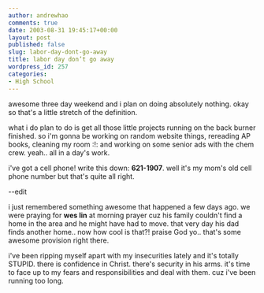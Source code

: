 ```yaml
---
author: andrewhao
comments: true
date: 2003-08-31 19:45:17+00:00
layout: post
published: false
slug: labor-day-dont-go-away
title: labor day don’t go away
wordpress_id: 257
categories:
- High School
---
```


awesome three day weekend and i plan on doing absolutely nothing. okay so that's a little stretch of the definition.

what i do plan to do is get all those little projects running on the back burner finished. so i'm gonna be working on random website things, rereading AP books, cleaning my room  :!:  and working on some senior ads with the chem crew. yeah.. all in a day's work.

i've got a cell phone! write this down: **621-1907**. well it's my mom's old cell phone number but that's quite all right.

--edit

i just remembered something awesome that happened a few days ago. we were praying for **wes lin** at morning prayer cuz his family couldn't find a home in the area and he might have had to move. that very day his dad finds another home.. now how cool is that?! praise God yo.. that's some awesome provision right there.

i've been ripping myself apart with my insecurities lately and it's totally STUPID. there is confidence in Christ. there's security in his arms. it's time to face up to my fears and responsibilities and deal with them. cuz i've been running too long.
